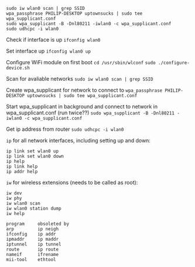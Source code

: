 
```
sudo iw wlan0 scan | grep SSID
wpa_passphrase PHILIP-DESKTOP uptownsucks | sudo tee wpa_supplicant.conf
sudo wpa_supplicant -B -Dnl80211 -iwlan0 -c wpa_supplicant.conf
sudo udhcpc -i wlan0
```

Check if interface is up
`ifconfig wlan0`

Set interface up
`ifconfig wlan0 up`

Configure WiFi module on first boot
`cd /usr/sbin/wlconf`
`sudo ./configure-device.sh` 

Scan for avaliable networks
`sudo iw wlan0 scan | grep SSID`

Create wpa_supplicant for network to connect to
`wpa_passphrase PHILIP-DESKTOP uptownsucks | sudo tee wpa_supplicant.conf`

Start wpa_supplicant in background and connect to network in wpa_supplicant.conf (run twice??)
`sudo wpa_supplicant -B -Dnl80211 -iwlan0 -c wpa_supplicant.conf`

Get ip address from router
`sudo udhcpc -i wlan0`



`ip` for all network interfaces, including setting up and down:
```
ip link set wlan0 up
ip link set wlan0 down
ip help
ip link help
ip addr help
```

`iw` for wireless extensions (needs to be called as root):
```
iw dev
iw phy
iw wlan0 scan
iw wlan0 station dump
iw help
```

```
program     obsoleted by
arp         ip neigh
ifconfig    ip addr
ipmaddr     ip maddr
iptunnel    ip tunnel
route       ip route
nameif      ifrename
mii-tool    ethtool
```